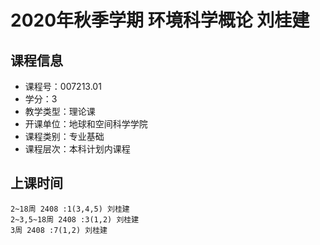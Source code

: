# 2020年秋季学期 环境科学概论 刘桂建






## 课程信息

- 课程号：007213.01
- 学分：3
- 教学类型：理论课
- 开课单位：地球和空间科学学院
- 课程类别：专业基础
- 课程层次：本科计划内课程

## 上课时间

```
2~18周 2408 :1(3,4,5) 刘桂建
2~3,5~18周 2408 :3(1,2) 刘桂建
3周 2408 :7(1,2) 刘桂建
```

